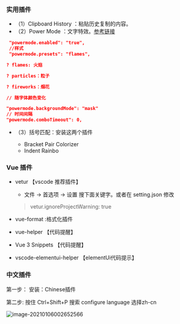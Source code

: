 ### 实用插件

- （1）Clipboard History  ：粘贴历史复制的内容。
- （2）Power Mode ：文字特效。[参考链接](https://blog.csdn.net/weixin_45461674/article/details/100547222)

```json
 "powermode.enabled": "true",
 //样式
 "powermode.presets": "flames",

? flames: 火焰

? particles：粒子

? fireworks：烟花

// 随字体颜色变化

"powermode.backgroundMode": "mask"
// 时间间隔
"powermode.comboTimeout": 0,
```

- （3）括号匹配：安装这两个插件 

  - Bracket Pair Colorizer 
  -  Indent Rainbo

### Vue 插件

- vetur 【vscode 推荐插件】

  - 文件 -> 首选项 -> 设置 搜下面关键字。或者在 setting.json 修改

  > vetur.ignoreProjectWarning: true  

- vue-format :格式化插件

- vue-helper  【代码提醒】

- Vue 3 Snippets 【代码提醒】

- vscode-elementui-helper 【elementUi代码提示】

### 中文插件

第一步： 安装：Chinese插件

第二步: 按住 Ctrl+Shift+P   搜索 configure language  选择zh-cn

![image-20210106002652566](https://gitee.com/ZXiangC/picture/raw/master/img/image-20210106002652566.png)

